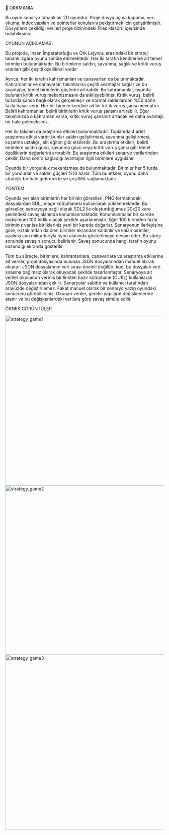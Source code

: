 🐉 ORKMANIA

Bu oyun senaryo tabanlı bir 2D oyundur. Proje dosya açma kapama, veri okuma, index yapıları ve pointerlar konularını pekiştirmek için geliştirilmiştir. Dosyaların çekildiği verileri proje dizinindeki Files klasörü içerisinde bulabilirsiniz.

OYUNUN AÇIKLAMASI

Bu projede, İnsan İmparatorluğu ve Ork Lejyonu arasındaki bir strateji tabanlı ızgara oyunu simüle edilmektedir. Her iki tarafın kendilerine ait temel birimleri bulunmaktadır. Bu birimlerin saldırı, savunma, sağlık ve kritik vuruş oranları gibi çeşitli özellikleri vardır.

Ayrıca, her iki tarafın kahramanları ve canavarları da bulunmaktadır. Kahramanlar ve canavarlar, takımlarına çeşitli avantajlar sağlar ve bu avantajlar, temel birimlerin güçlerini artırabilir. Bu kahramanlar, oyunda bulunan kritik vuruş mekanizmasını da etkileyebilirler. Kritik vuruş, belirli turlarda şansa bağlı olarak gerçekleşir ve normal saldırılardan %50 daha fazla hasar verir. Her bir birimin kendine ait bir kritik vuruş şansı mevcuttur. Belirli kahramanlar, belirli birimlerin kritik vuruş şansını artırabilir. Eğer takımınızda o kahraman varsa, kritik vuruş şansınız artacak ve daha avantajlı bir hale geleceksiniz.

Her iki takımın da araştırma etkileri bulunmaktadır. Toplamda 4 adet araştırma etkisi vardır bunlar saldırı geliştirmesi, savunma geliştirmesi, kuşatma ustalığı , elit eğitim gibi etkilerdir. Bu araştırma etkileri, belirli birimlere saldırı gücü, savunma gücü veya kritik vuruş şansı gibi temel özelliklerin değerlerini artırabilir. Bu araştırma etkileri senaryo verilerinden çekilir. Daha sonra sağladığı avantajlar ilgili birimlere uygulanır.

Oyunda bir yorgunluk mekanizması da bulunmaktadır. Birimler her 5 turda bir yorulurlar ve saldırı güçleri %10 azalır. Tüm bu etkiler, oyunu daha stratejik bir hale getirmekte ve çeşitlilik sağlamaktadır.

YÖNTEM

Oyunda yer alan birimlerin her birinin görselleri, PNG formatındaki dosyalardan SDL_image kütüphanesi kullanılarak yüklenmektedir. Bu görseller, senaryoya bağlı olarak SDL2 ile oluşturduğumuz 20x20 kare şeklindeki savaş alanında konumlanmaktadır. Konumlanmalar bir karede maksimum 100 birlik olacak şekilde ayarlanmıştır. Eğer 100 birimden fazla biriminiz var ise birlikleriniz yeni bir karede doğarlar. Senaryonun ilerleyişine göre, iki takımdan da ölen birimler ekrandan kaldırılır ve kalan birimler, azalmış can miktarlarıyla oyun alanında gösterilmeye devam eder. Bu süreç sonunda savaşın sonucu belirlenir. Savaş sonucunda hangi tarafın oyunu kazandığı ekranda gösterilir.

Tüm bu süreçte, birimlere, kahramanlara, canavarlara ve araştırma etkilerine ait veriler, proje dosyasında bulunan JSON dosyalarından manuel olarak okunur. JSON dosyalarının veri sırası önemli değildir; kod, bu dosyaları veri sırasına bağımsız olarak okuyacak şekilde tasarlanmıştır. Senaryoya ait veriler okulumun vermiş bir linkten hazır kütüphane (CURL) kullanılarak JSON dosyalarından çekilir. Senaryolar sabittir ve kullanıcı tarafından arayüzde değiştirilemez. Fakat manuel olarak bir senaryo yazıp oyundaki sonucunu görebilirsiniz. Okunan veriler, gerekli yapıların değişkenlerine atanır ve bu değişkenlerdeki verilere göre savaş simüle edilir.  

ÖRNEK GÖRÜNTÜLER

<img width="711" height="539" alt="strategy_game1" src="https://github.com/user-attachments/assets/5c7e0e21-c19f-4c06-b779-2b3b384fd035" />
<img width="710" height="538" alt="strategy_game2" src="https://github.com/user-attachments/assets/0afb40e3-50bd-42e5-a115-b968e5c99480" />
<img width="708" height="556" alt="strategy_game3" src="https://github.com/user-attachments/assets/274b5f61-d6cc-4f36-a9f4-a17c18d56e46" />

